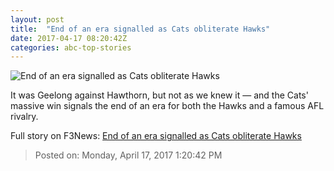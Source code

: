 ```yaml
---
layout: post
title:  "End of an era signalled as Cats obliterate Hawks"
date: 2017-04-17 08:20:42Z
categories: abc-top-stories
---
```


![End of an era signalled as Cats obliterate Hawks](http://www.abc.net.au/news/image/8448142-1x1-700x700.jpg)

It was Geelong against Hawthorn, but not as we knew it — and the Cats' massive win signals the end of an era for both the Hawks and a famous AFL rivalry.


Full story on F3News: [End of an era signalled as Cats obliterate Hawks](http://www.f3nws.com/n/kBkgPE)

> Posted on: Monday, April 17, 2017 1:20:42 PM
